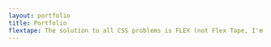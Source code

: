 ```yaml
---
layout: portfolio
title: Portfolio
flextape: The solution to all CSS problems is FLEX (not Flex Tape, I'm not sponsored)
---
```

